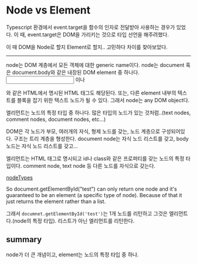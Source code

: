 # Node vs Element

Typescript 환경에서 event.target을 함수의 인자로 전달받아 사용하는 경우가 있었다.
이 때, event.target은 DOM을 가리키는 것으로 타입 선언을 해주려했다.

이 때 DOM을 Node로 할지 Element로 할지.. 고민하다 차이를 찾아보았다.

---

node는 DOM 계층에서 모든 객체에 대한 generic name이다. node는 document 혹은 document.body와 같은 내장된 DOM element 중 하나다. <input> 이나 <p>와 같은 HTML에서 명시된 HTML 태그도 해당된다. 또는, 다른 element 내부의 텍스트를 블록을 잡기 위한 텍스트 노드가 될 수 있다. 그래서 node는 any DOM object다.

엘리먼트는 노드의 특정 타입 중 하나다. 많은 타입의 노드가 있는 것처럼..(text nodes, comment nodes, document nodes, etc...)

DOM은 각 노드가 부모, 여러개의 자식, 형제 노드를 갖는, 노드 계층으로 구성되어있다. 구조는 트리 계층을 형성한다. document node는 자식 노드 리스트를 갖고, body노드는 자식 노드 리스트를 갖고...

엘리먼트는 HTML 태그로 명시되고 id나 class와 같은 프로퍼티를 갖는 노드의 특정 타입이다. comment node, text node 등 다른 노드를 자식으로 갖는다.

[nodeTypes](https://developer.mozilla.org/en-US/docs/Web/API/Node/nodeType#Node_type_constants)

So document.getElementById("test") can only return one node and it's guaranteed to be an element (a specific type of node). Because of that it just returns the element rather than a list.

그래서 `documnet.getElementById('test')`는 1개 노드를 리턴하고 그것은 엘리먼트다.(node의 특정 타입). 리스트가 아닌 엘리먼트를 리턴한다.

## summary

node가 더 큰 개념이고, element는 노드의 특정 타입 중 하나.
